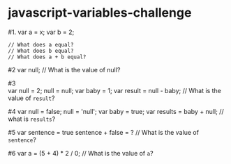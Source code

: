 # javascript-variables-challenge

#1.
    var a = x;
    var b = 2;

    // What does a equal?
    // What does b equal?
    // What does a + b equal?

#2
    var null;
    // What is the value of null?

#3  
    var null = 2;
    null = null;
    var baby = 1;
    var result = null - baby;
    // What is the value of `result`?

#4
    var null = false;
    null = 'null';
    var baby = true;
    var results = baby + null;
    // what is `results`?

#5
    var sentence = true
    sentence + false = ?
    // What is the value of `sentence`?

#6
    var a = (5 + 4) * 2 / 0;
    // What is the value of `a`?  
